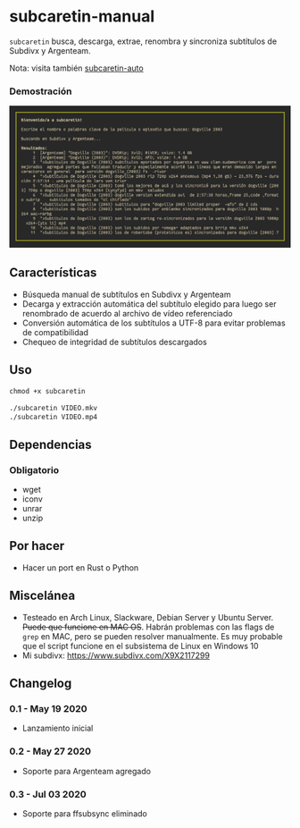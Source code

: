 # subcaretin-manual

`subcaretin` busca, descarga, extrae, renombra y sincroniza subtítulos de Subdivx y Argenteam.

Nota: visita también [subcaretin-auto](https://github.com/vitiko123/subcaretin-auto)

### Demostración
![búsqueda con su bcaretin](screenshots/screen.png "subcaretin en acción")


## Características

* Búsqueda manual de subtítulos en Subdivx y Argenteam
* Decarga y extracción automática del subtítulo elegido para luego ser renombrado de acuerdo al archivo de vídeo referenciado
* Conversión automática de los subtítulos a UTF-8 para evitar problemas de compatibilidad
* Chequeo de integridad de subtítulos descargados
 
## Uso
```
chmod +x subcaretin
```
```
./subcaretin VIDEO.mkv
./subcaretin VIDEO.mp4
```

## Dependencias
### Obligatorio
* wget
* iconv
* unrar
* unzip

## Por hacer

* Hacer un port en Rust o Python

## Miscelánea

* Testeado en Arch Linux, Slackware, Debian Server y Ubuntu Server. ~~Puede que funcione en MAC OS~~. Habrán problemas con las flags de `grep` en MAC, pero se pueden resolver manualmente. Es muy probable que el script funcione en el subsistema de Linux en Windows 10
* Mi subdivx: https://www.subdivx.com/X9X2117299

## Changelog

### 0.1 - May 19 2020

- Lanzamiento inicial

### 0.2 - May 27 2020

- Soporte para Argenteam agregado

### 0.3 - Jul 03 2020

- Soporte para ffsubsync eliminado
